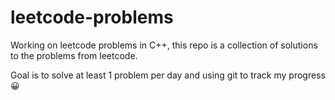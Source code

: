 # leetcode-problems
Working on leetcode problems in C++, this repo is a collection of solutions to the problems from leetcode.

Goal is to solve at least 1 problem per day and using git to track my progress 😀